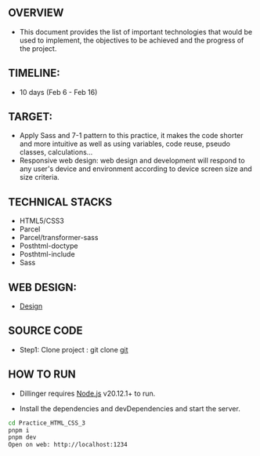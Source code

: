 ## OVERVIEW

- This document provides the list of important technologies that would be used to implement, the objectives to be achieved and the progress of the project.

## TIMELINE:

- 10 days (Feb 6 - Feb 16)

## TARGET:

- Apply Sass and 7-1 pattern to this practice, it makes the code shorter and more intuitive as well as using variables, code reuse, pseudo classes, calculations...
- Responsive web design: web design and development will respond to any user's device and environment according to device screen size and size criteria.

## TECHNICAL STACKS

- HTML5/CSS3
- Parcel
- Parcel/transformer-sass
- Posthtml-doctype
- Posthtml-include
- Sass

## WEB DESIGN:

- [Design](https://www.figma.com/design/QIrA4PrExsgZcnmzZK0bgf/TrungDesign?node-id=0-1&t=O0Ot4lwvNNsGkKOe-1)

## SOURCE CODE

- Step1: Clone project : git clone [git](https://github.com/JungCode/Practice_HTML_CSS_3)

## HOW TO RUN

- Dillinger requires [Node.js](https://nodejs.org/) v20.12.1+ to run.

- Install the dependencies and devDependencies and start the server.

```sh
cd Practice_HTML_CSS_3
pnpm i
pnpm dev
Open on web: http://localhost:1234
```